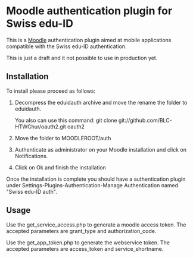 Moodle authentication plugin for Swiss edu-ID 
=========================================================================

This is a [Moodle](http://moodle.org) authentication plugin aimed at mobile 
applications compatible with the Swiss edu-ID authentication.

This is just a draft and it not possible to use in production yet.

Installation
------------

To install please proceed as follows:

1. Decompress the eduidauth archive and move the rename the folder to eduidauth.

   You also can use this command: git clone git://github.com/BLC-HTWChur/oauth2.git oauth2

2. Move the folder to MOODLEROOT/auth

3. Authenticate as administrator on your Moodle installation and click on Notifications.

4. Click on Ok and finish the installation

Once the installation is complete you should have a authentication plugin under
Settings-Plugins-Authentication-Manage Authentication named "Swiss edu-ID auth".

Usage
-----
Use the get_service_access.php to generate a moodle access token.
The accepted parameters are grant_type and authorization_code.

Use the get_app_token.php to generate the webservice token.
The accepted parameters are access_token and service_shortname.
